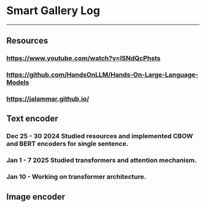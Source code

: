 # Smart Gallery Log
-----------------------
## Resources 
### https://www.youtube.com/watch?v=ISNdQcPhsts
### https://github.com/HandsOnLLM/Hands-On-Large-Language-Models
### https://jalammar.github.io/
## Text encoder
### Dec 25 - 30 2024 Studied resources and implemented CBOW and BERT encoders for single sentence.
### Jan 1 - 7 2025 Studied transformers and attention mechanism.
### Jan 10 - Working on transformer architecture.



## Image encoder
